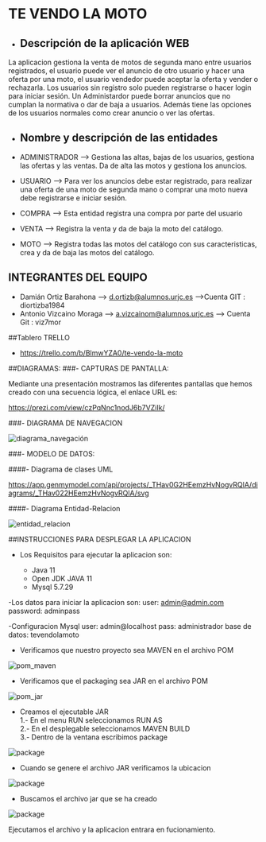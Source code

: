 # **TE VENDO LA MOTO**
- ## Descripción de la aplicación WEB
La aplicacion gestiona la venta de motos de segunda mano entre usuarios registrados, el usuario puede ver el anuncio de otro usuario y hacer una oferta por una moto, el usuario vendedor puede aceptar la oferta y vender o rechazarla.
Los usuarios sin registro solo pueden registrarse o hacer login para iniciar sesión.
Un Administardor puede borrar anuncios que no cumplan la normativa o dar de baja a usuarios. Además tiene las opciones de los usuarios normales como crear anuncio o ver las ofertas.

- ## Nombre y descripción de las entidades 

- ADMINISTRADOR --> Gestiona las altas, bajas de los usuarios, gestiona las ofertas y las ventas. Da de alta las motos y gestiona los anuncios.

- USUARIO --> Para ver los anuncios debe estar registrado, para realizar una oferta de una moto de segunda mano o comprar una moto nueva debe registrarse e iniciar sesión.

- COMPRA --> Esta entidad registra una compra por parte del usuario

- VENTA --> Registra la venta y da de baja la moto del catálogo.

- MOTO --> Registra todas las motos del catálogo con sus caracteristicas, crea y da de baja las motos del catálogo. 



## INTEGRANTES DEL EQUIPO

- Damián Ortiz Barahona --> d.ortizb@alumnos.urjc.es 
-->Cuenta GIT : diortizba1984
- Antonio Vizcaino Moraga --> a.vizcainom@alumnos.urjc.es --> Cuenta Git : viz7mor

##Tablero TRELLO
- https://trello.com/b/BlmwYZA0/te-vendo-la-moto

##DIAGRAMAS: 
###- CAPTURAS DE PANTALLA:

Mediante una presentación mostramos las diferentes pantallas que hemos creado con una secuencia lógica, el enlace URL es:

https://prezi.com/view/czPqNnc1nodJ6b7VZiIk/

###- DIAGRAMA DE NAVEGACION

![diagrama_navegación](https://github.com/diortizba1984/Te_vendo_la_moto/blob/master/Diagramas/diagrama_navegacion.JPG)

###- MODELO DE DATOS:

####- Diagrama de clases UML

https://app.genmymodel.com/api/projects/_THav0G2HEemzHvNogvRQlA/diagrams/_THav022HEemzHvNogvRQlA/svg

####- Diagrama Entidad-Relacion


![entidad_relacion](https://github.com/diortizba1984/Te_vendo_la_moto/blob/master/Diagramas/ERD.TVM.jpg)

##INSTRUCCIONES PARA DESPLEGAR LA APLICACION

- Los Requisitos para ejecutar la aplicacion son:

    - Java 11
    - Open JDK JAVA 11
    - Mysql 5.7.29
    
-Los datos para iniciar la aplicacion son:
user: admin@admin.com   
password: adminpass

-Configuracion Mysql
user: admin@localhost
pass: administrador
base de datos: tevendolamoto

- Verificamos que nuestro proyecto sea MAVEN en el archivo POM

![pom_maven](https://github.com/diortizba1984/Te_vendo_la_moto/blob/master/Diagramas/maven.png)

- Verificamos que el packaging sea JAR en el archivo POM

![pom_jar](https://github.com/diortizba1984/Te_vendo_la_moto/blob/master/Diagramas/jar.png)

- Creamos el ejecutable JAR  
    1.- En el menu RUN seleccionamos RUN AS  
    2.- En el desplegable seleccionamos MAVEN BUILD  
    3.- Dentro de la ventana escribimos package

![package](https://github.com/diortizba1984/Te_vendo_la_moto/blob/master/Diagramas/package.png)

- Cuando se genere el archivo JAR verificamos la ubicacion 

![package](https://github.com/diortizba1984/Te_vendo_la_moto/blob/master/Diagramas/ruta.png)

- Buscamos el archivo jar que se ha creado

![package](https://github.com/diortizba1984/Te_vendo_la_moto/blob/master/Diagramas/Archivo_JAR.png)
  
Ejecutamos el archivo y la aplicacion entrara en fucionamiento.










